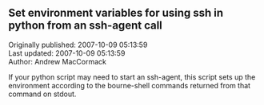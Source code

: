 ## Set environment variables for using ssh in python from an ssh-agent call  
Originally published: 2007-10-09 05:13:59  
Last updated: 2007-10-09 05:13:59  
Author: Andrew MacCormack  
  
If your python script may need to start an ssh-agent, this script sets up the environment according to the bourne-shell commands returned from that command on stdout.